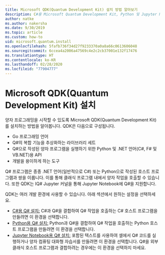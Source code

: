 ```yaml
---
title: Microsoft QDK(Quantum Development Kit) 설치 방법 알아보기
description: C#용 Microsoft Quantum Development Kit, Python 및 Jupyter Notebook 환경을 설치하는 방법을 알아봅니다.
author: natke
ms.author: nakersha
ms.date: 9/30/2019
ms.topic: article
ms.custom: how-to
uid: microsoft.quantum.install
ms.openlocfilehash: 5fafb736f34d27f9233370a0a8a66c0613606048
ms.sourcegitcommit: 6ccea4a2006a47569c4e2c2cb37001e132f17476
ms.translationtype: HT
ms.contentlocale: ko-KR
ms.lasthandoff: 02/28/2020
ms.locfileid: "77904777"
---
```

# <a name="install-the-microsoft-quantum-development-kit-qdk"></a>Microsoft QDK(Quantum Development Kit) 설치

양자 프로그래밍을 시작할 수 있도록 Microsoft QDK(Quantum Development Kit)를 설치하는 방법을 알아봅니다. QDK은 다음으로 구성됩니다.

- Go 프로그래밍 언어
- Q#의 복합 기능을 추상화하는 라이브러리 세트
- Q#으로 작성된 양자 프로그램을 실행하기 위한 Python 및 .NET 언어(C#, F# 및 VB.NET)용 API
- 개발을 용이하게 하는 도구

Q# 프로그램은 종종 .NET 언어(일반적으로 C#) 또는 Python으로 작성된 호스트 프로그램과 쌍을 이룹니다. 이를 통해 클래식 프로그램 내에서 양자 작업을 호출할 수 있습니다.
또한 QDK는 IQ# Jupyter 커널을 통해 Jupyter Notebook에 Q#을 지원합니다.

QDK는 여러 개발 환경에 사용할 수 있습니다. 아래 섹션에서 원하는 설정을 선택하세요.

- [C#용 Q# 설치:](xref:microsoft.quantum.install.cs) C#과 Q#을 결합하여 Q# 작업을 호출하는 C# 호스트 프로그램을 만들려면 이 환경을 선택합니다.
- [Python용 Q# 설치:](xref:microsoft.quantum.install.python) Python과 Q#을 결합하여 Q# 작업을 호출하는 Python 호스트 프로그램을 만들려면 이 환경을 선택합니다.
- [Jupyter Notebook용 Q# 설치:](xref:microsoft.quantum.install.jupyter) 포함된 텍스트를 사용하여 셀에서 Q# 코드를 실행하거나 양자 컴퓨팅 대화형 자습서를 만들려면 이 환경을 선택합니다. Q#을 외부 클래식 호스트 프로그램과 결합하려는 경우에는 이 환경을 선택하지 마세요.
